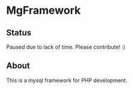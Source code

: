 # MgFramework

## Status
Paused due to lack of time.
Please contribute! :)

## About
This is a mysql framework for PHP development.
